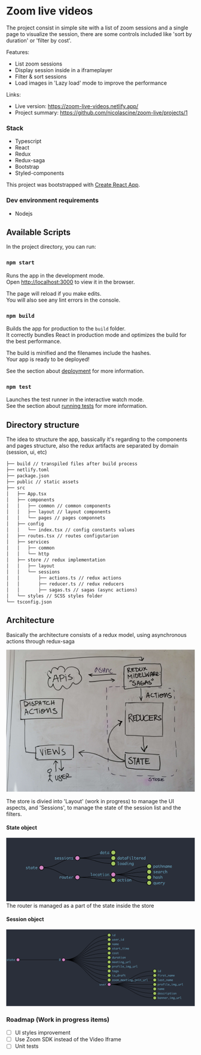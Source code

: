 # Zoom live videos

The project consist in simple site with a list of zoom sessions and a single page to visualize the session, there are some controls included like 'sort by duration' or 'filter by cost'.

Features:

- List zoom sessions
- Display session inside in a iframeplayer
- Filter & sort sessions
- Load images in 'Lazy load' mode to improve the performance

Links:

- Live version: https://zoom-live-videos.netlify.app/
- Project summary: https://github.com/nicolascine/zoom-live/projects/1

### Stack

- Typescript
- React
- Redux
- Redux-saga
- Bootstrap
- Styled-components

This project was bootstrapped with [Create React App](https://github.com/facebook/create-react-app).

### Dev environment requirements

- Nodejs

## Available Scripts

In the project directory, you can run:

### `npm start`

Runs the app in the development mode.\
Open [http://localhost:3000](http://localhost:3000) to view it in the browser.

The page will reload if you make edits.\
You will also see any lint errors in the console.

### `npm build`

Builds the app for production to the `build` folder.\
It correctly bundles React in production mode and optimizes the build for the best performance.

The build is minified and the filenames include the hashes.\
Your app is ready to be deployed!

See the section about [deployment](https://facebook.github.io/create-react-app/docs/deployment) for more information.

### `npm test`

Launches the test runner in the interactive watch mode.\
See the section about [running tests](https://facebook.github.io/create-react-app/docs/running-tests) for more information.

## Directory structure

The idea to structure the app, bassically it's regarding to the components and pages structure, also the redux artifacts are separated by domain (session, ui, etc)

```
├── build // transpiled files after build process
├── netlify.toml
├── package.json
├── public // static assets
├── src
│   ├── App.tsx
│   ├── components
│   │   ├── common // common components
│   │   ├── layout // layout components
│   │   └── pages // pages componnets
│   ├── config
│   │   └── index.tsx // config constants values
│   ├── routes.tsx // routes configutarion
│   ├── services
│   │   ├── common
│   │   └── http
│   ├── store // redux implementation
│   │   ├── layout
│   │   └── sessions
│   │       ├── actions.ts // redux actions
│   │       ├── reducer.ts // redux reducers
│   │       ├── sagas.ts // sagas (async actions)
│   └── styles // SCSS styles folder
└── tsconfig.json
```

## Architecture

Basically the architecture consists of a redux model, using asynchronous actions through redux-saga

![diagram](https://raw.githubusercontent.com/nicolascine/zoom-live/main/public/diagram.jpg)

The store is divied into 'Layout' (work in progress) to manage the UI aspects, and 'Sessions', to manage the state of the session list and the filters.

#### State object

![diagram](https://raw.githubusercontent.com/nicolascine/zoom-live/main/public/state1.png)
The router is managed as a part of the state inside the store

#### Session object

![diagram](https://raw.githubusercontent.com/nicolascine/zoom-live/main/public/state2.png)

### Roadmap (Work in progress items)

- [ ] UI styles improvement
- [ ] Use Zoom SDK instead of the Video Iframe
- [ ] Unit tests
